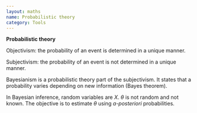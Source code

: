 ```yaml
---
layout: maths
name: Probabilistic theory
category: Tools
---
```


**Probabilistic theory**

Objectivism: the probability of an event is determined in a unique
manner.

Subjectivism: the probability of an event is not determined in a unique
manner.

Bayesianism is a probabilistic theory part of the subjectivism. It
states that a probability varies depending on new information (Bayes
theorem).

In Bayesian inference, random variables are $X$. $\theta$ is not random
and not known. The objective is to estimate $\theta$ using
*a-posteriori* probabilities.
